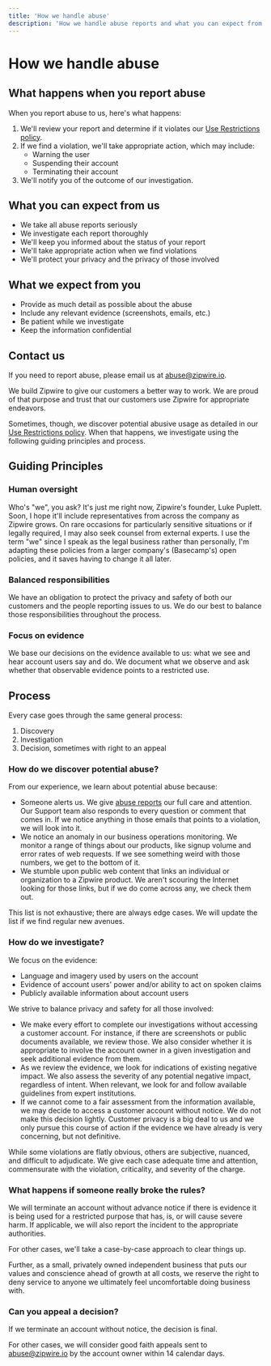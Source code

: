 ```yaml
---
title: 'How we handle abuse'
description: 'How we handle abuse reports and what you can expect from us.'
---
```


# How we handle abuse

## What happens when you report abuse

When you report abuse to us, here's what happens:

1. We'll review your report and determine if it violates our [Use Restrictions policy](../abuse/index.md).
2. If we find a violation, we'll take appropriate action, which may include:
   * Warning the user
   * Suspending their account
   * Terminating their account
3. We'll notify you of the outcome of our investigation.

## What you can expect from us

* We take all abuse reports seriously
* We investigate each report thoroughly
* We'll keep you informed about the status of your report
* We'll take appropriate action when we find violations
* We'll protect your privacy and the privacy of those involved

## What we expect from you

* Provide as much detail as possible about the abuse
* Include any relevant evidence (screenshots, emails, etc.)
* Be patient while we investigate
* Keep the information confidential

## Contact us

If you need to report abuse, please email us at [abuse@zipwire.io](mailto:abuse@zipwire.io).

We build Zipwire to give our customers a better way to work. We are proud of that purpose and trust that our customers use Zipwire for appropriate endeavors.

Sometimes, though, we discover potential abusive usage as detailed in our [Use Restrictions policy](../index.md). When that happens, we investigate using the following guiding principles and process.

## Guiding Principles

### Human oversight

Who's "we", you ask? It's just me right now, Zipwire's founder, Luke Puplett. Soon, I hope it'll include representatives from across the company as Zipwire grows. On rare occasions for particularly sensitive situations or if legally required, I may also seek counsel from external experts. I use the term "we" since I speak as the legal business rather than personally, I'm adapting these policies from a larger company's (Basecamp's) open policies, and it saves having to change it all later.

### Balanced responsibilities

We have an obligation to protect the privacy and safety of both our customers and the people reporting issues to us. We do our best to balance those responsibilities throughout the process.

### Focus on evidence

We base our decisions on the evidence available to us: what we see and hear account users say and do. We document what we observe and ask whether that observable evidence points to a restricted use.

## Process

Every case goes through the same general process:

1. Discovery
2. Investigation
3. Decision, sometimes with right to an appeal

### How do we discover potential abuse?

From our experience, we learn about potential abuse because:

- Someone alerts us. We give [abuse reports](../index.md) our full care and attention. Our Support team also responds to every question or comment that comes in. If we notice anything in those emails that points to a violation, we will look into it.
- We notice an anomaly in our business operations monitoring. We monitor a range of things about our products, like signup volume and error rates of web requests. If we see something weird with those numbers, we get to the bottom of it.
- We stumble upon public web content that links an individual or organization to a Zipwire product. We aren't scouring the Internet looking for those links, but if we do come across any, we check them out.

This list is not exhaustive; there are always edge cases. We will update the list if we find regular new avenues.

### How do we investigate?

We focus on the evidence:

- Language and imagery used by users on the account
- Evidence of account users' power and/or ability to act on spoken claims
- Publicly available information about account users

We strive to balance privacy and safety for all those involved:

- We make every effort to complete our investigations without accessing a customer account. For instance, if there are screenshots or public documents available, we review those. We also consider whether it is appropriate to involve the account owner in a given investigation and seek additional evidence from them.
- As we review the evidence, we look for indications of existing negative impact. We also assess the severity of any potential negative impact, regardless of intent. When relevant, we look for and follow available guidelines from expert institutions.
- If we cannot come to a fair assessment from the information available, we may decide to access a customer account without notice. We do not make this decision lightly. Customer privacy is a big deal to us and we only pursue this course of action if the evidence we have already is very concerning, but not definitive.

While some violations are flatly obvious, others are subjective, nuanced, and difficult to adjudicate. We give each case adequate time and attention, commensurate with the violation, criticality, and severity of the charge.

### What happens if someone really broke the rules?

We will terminate an account without advance notice if there is evidence it is being used for a restricted purpose that has, is, or will cause severe harm. If applicable, we will also report the incident to the appropriate authorities.

For other cases, we'll take a case-by-case approach to clear things up.

Further, as a small, privately owned independent business that puts our values and conscience ahead of growth at all costs, we reserve the right to deny service to anyone we ultimately feel uncomfortable doing business with.

### Can you appeal a decision?

If we terminate an account without notice, the decision is final.

For other cases, we will consider good faith appeals sent to [abuse@zipwire.io](mailto:abuse@zipwire.io) by the account owner within 14 calendar days.